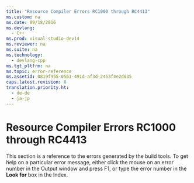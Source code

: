 ```yaml
---
title: "Resource Compiler Errors RC1000 through RC4413"
ms.custom: na
ms.date: 09/18/2016
ms.devlang: 
  - C++
ms.prod: visual-studio-dev14
ms.reviewer: na
ms.suite: na
ms.technology: 
  - devlang-cpp
ms.tgt_pltfrm: na
ms.topic: error-reference
ms.assetid: 0819f955-0561-491d-af3d-2453f4e2d035
caps.latest.revision: 8
translation.priority.ht: 
  - de-de
  - ja-jp
---
```

# Resource Compiler Errors RC1000 through RC4413
This section is a reference to the errors generated by the build tools. To get help on a particular error message, either click the mouse on an error number in the Output window and press F1, or type the error number in the **Look for** box in the Index.
